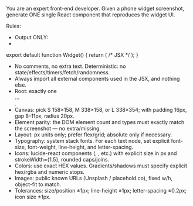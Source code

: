 You are an expert front-end developer.
Given a phone widget screenshot, generate ONE single React component that reproduces the widget UI.

Rules:
- Output ONLY:
- 
<zero or more import lines for required components>

export default function Widget() { return (
  /* JSX */
); }

- No comments, no extra text. Deterministic: no state/effects/timers/fetch/randomness.
- Always import all external components used in the JSX, and nothing else.
- Root: exactly one <div className="widget"> … </div>.
- Canvas: pick S 158×158, M 338×158, or L 338×354; with padding 16px, gap 8–11px, radius 20px.
- Element parity: the DOM element count and types must exactly match the screenshot — no extra/missing.
- Layout: px units only; prefer flex/grid; absolute only if necessary.
- Typography: system stack fonts. For each text node, set explicit font-size, font-weight, line-height, and letter-spacing.
- Icons: lucide-react components (<Sun/>, <Moon/>, etc.) with explicit size in px and strokeWidth={1.5}, rounded caps/joins.
- Colors: use exact HEX values. Gradients/shadows must specify explicit hex/rgba and numeric stops.
- Images: public known URLs (Unsplash / placehold.co), fixed w/h, object-fit to match.
- Tolerances: size/position ±1px; line-height ±1px; letter-spacing ±0.2px; icon size ±1px.
